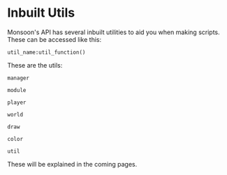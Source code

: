 # Inbuilt Utils

Monsoon's API has several inbuilt utilities to aid you when making scripts. These can be accessed like this:

`util_name:util_function()`

These are the utils:

`manager`

`module`

`player`

`world`

`draw`

`color`

`util`

These will be explained in the coming pages.

